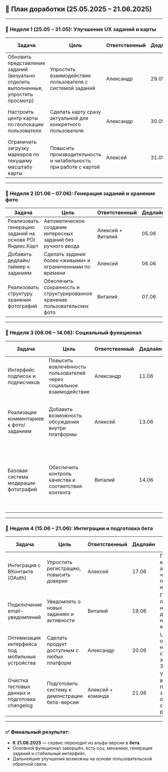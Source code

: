 ## 📆 **План доработки (25.05.2025 – 21.06.2025)**

---

### 🔹 **Неделя 1 (25.05 – 31.05): Улучшение UX заданий и карты**

| Задача                                                                              | Цель                                                            | Ответственный | Дедлайн | Критерий приёмки                                                      |
| ----------------------------------------------------------------------------------- | --------------------------------------------------------------- | ------------- | ------- | --------------------------------------------------------------------- |
| Обновить представление заданий (визуально отделить выполненные, упростить просмотр) | Упростить взаимодействие пользователя с системой заданий        | Александр     | 29.05   | Интерфейс корректно отображает статус заданий, проведено тестирование |
| Настроить центр карты по геолокации пользователя                                    | Сделать карту сразу актуальной для конкретного пользователя     | Александр     | 30.05   | При входе карта автоматически центрируется на текущем местоположении  |
| Ограничить загрузку маркеров по текущему масштабу карты                             | Повысить производительность и читабельность при работе с картой | Алексей       | 31.05   | Маркеры загружаются в пределах зоны видимости, подтверждено логами    |

---

### 🔹 **Неделя 2 (01.06 – 07.06): Генерация заданий и хранение фото**

| Задача                                                  | Цель                                                                      | Ответственный     | Дедлайн | Критерий приёмки                                                                           |
| ------------------------------------------------------- | ------------------------------------------------------------------------- | ----------------- | ------- | ------------------------------------------------------------------------------------------ |
| Реализовать генерацию заданий на основе POI Яндекс.Карт | Автоматическое создание интересных заданий без ручного ввода              | Алексей + Виталий | 05.06   | Создаются задания на основе объектов типа "памятник", "парк", "достопримечательность"      |
| Добавить дедлайн/таймер к заданиям                      | Сделать задания более «живыми» и ограниченными по времени                 | Алексей           | 06.06   | У каждого задания есть поле с датой завершения, корректно отображается в UI                |
| Реализовать структуру хранения фотографий               | Обеспечить сохранность и структурированное хранение пользовательских фото | Виталий           | 07.06   | Фото сохраняются с привязкой к пользователю и заданию, добавлена валидация по размеру/типу |

---

### 🔹 **Неделя 3 (08.06 – 14.06): Социальный функционал**

| Задача                                  | Цель                                                                 | Ответственный | Дедлайн | Критерий приёмки                                                                                   |
| --------------------------------------- | -------------------------------------------------------------------- | ------------- | ------- | -------------------------------------------------------------------------------------------------- |
| Интерфейс подписок и подписчиков        | Повысить вовлечённость пользователей через социальное взаимодействие | Александр     | 11.06   | Пользователь может подписываться, отписываться и видеть ленты активности                           |
| Реализация комментариев к фото/заданиям | Добавить возможность обсуждения внутри платформы                     | Алексей       | 13.06   | Комментарии сохраняются, отображаются и модерируются, есть ограничение по длине                    |
| Базовая система модерации фотографий    | Обеспечить контроль качества и соответствия контента                 | Виталий       | 14.06   | Модератор может просматривать, отклонять, принимать фото. Фото проходят статус "ожидает модерации" |

---

### 🔹 **Неделя 4 (15.06 – 21.06): Интеграции и подготовка бета**

| Задача                                          | Цель                                           | Ответственный     | Дедлайн | Критерий приёмки                                                         |
| ----------------------------------------------- | ---------------------------------------------- | ----------------- | ------- | ------------------------------------------------------------------------ |
| Интеграция с ВКонтакте (OAuth)                  | Упростить регистрацию, повысить доверие        | Алексей           | 17.06   | Пользователь может авторизоваться через VK, подтягивается имя/аватар     |
| Подключение email-уведомлений                   | Уведомлять о новых заданиях и активности       | Виталий           | 19.06   | Письма приходят после новых заданий/действий, настраивается email-шаблон |
| Оптимизация интерфейса под мобильные устройства | Сделать продукт доступным с любых платформ     | Александр         | 20.06   | UI корректно отображается на устройствах с шириной экрана от 360px       |
| Очистка тестовых данных и подготовка changelog  | Подготовить систему к демонстрации бета-версии | Алексей + команда | 21.06   | Удалены временные пользователи и задания, оформлен changelog по релизу   |

---

### ✅ Финальный результат:

* **К 21.06.2025** — сервис переходит из альфа-версии в **бета**.
* Основной функционал завершён, есть соц. механики, генерация заданий и стабильный интерфейс.
* Дальнейшие улучшения возможны на основе пользовательской обратной связи.
